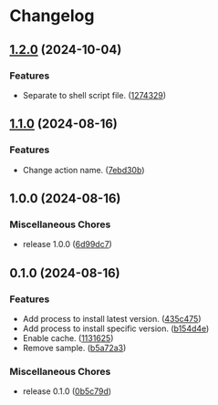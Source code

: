 # Changelog

## [1.2.0](https://github.com/ryohidaka/action-setup-sqlite/compare/v1.1.0...v1.2.0) (2024-10-04)


### Features

* Separate to shell script file. ([1274329](https://github.com/ryohidaka/action-setup-sqlite/commit/127432964e9535ab4006c006d22742def71337ef))

## [1.1.0](https://github.com/ryohidaka/action-setup-sqlite/compare/v1.0.0...v1.1.0) (2024-08-16)


### Features

* Change action name. ([7ebd30b](https://github.com/ryohidaka/action-setup-sqlite/commit/7ebd30b65603ee84af57a6c6baa551393d53d44e))

## 1.0.0 (2024-08-16)


### Miscellaneous Chores

* release 1.0.0 ([6d99dc7](https://github.com/ryohidaka/action-setup-sqlite/commit/6d99dc79e7a6a9364e98c51cad012a6841ebdf67))

## 0.1.0 (2024-08-16)


### Features

* Add process to install latest version. ([435c475](https://github.com/ryohidaka/action-setup-sqlite/commit/435c475ea66b98e32efce2d593d1c8a75530ce2e))
* Add process to install specific version. ([b154d4e](https://github.com/ryohidaka/action-setup-sqlite/commit/b154d4eb52c9e28aca17fe59d95cdfdf5d62cb67))
* Enable cache. ([1131625](https://github.com/ryohidaka/action-setup-sqlite/commit/1131625cb8d068cea3a9145e6ae8471779c22812))
* Remove sample. ([b5a72a3](https://github.com/ryohidaka/action-setup-sqlite/commit/b5a72a3905d54341b211365ea563e3a6321b739a))


### Miscellaneous Chores

* release 0.1.0 ([0b5c79d](https://github.com/ryohidaka/action-setup-sqlite/commit/0b5c79d30f57b87442664210cc42f64ea86dde91))

